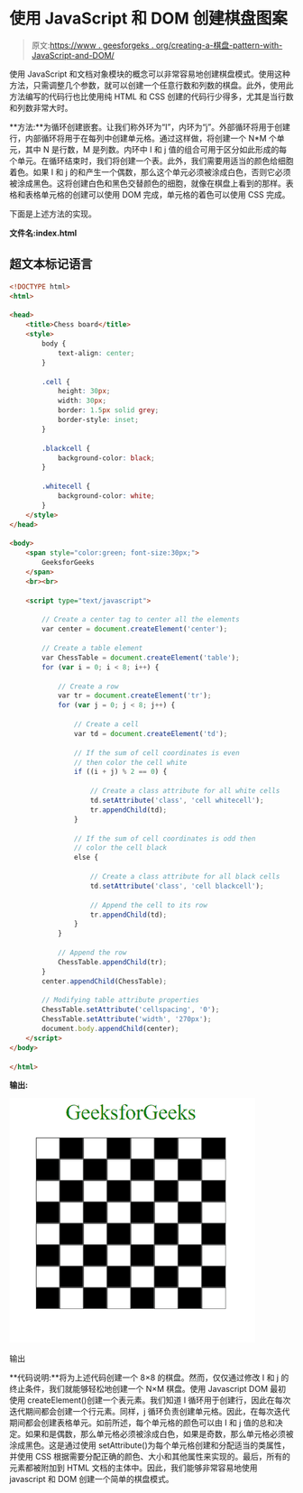 # 使用 JavaScript 和 DOM 创建棋盘图案

> 原文:[https://www . geesforgeks . org/creating-a-棋盘-pattern-with-JavaScript-and-DOM/](https://www.geeksforgeeks.org/creating-a-chessboard-pattern-with-javascript-and-dom/)

使用 JavaScript 和文档对象模块的概念可以非常容易地创建棋盘模式。使用这种方法，只需调整几个参数，就可以创建一个任意行数和列数的棋盘。此外，使用此方法编写的代码行也比使用纯 HTML 和 CSS 创建的代码行少得多，尤其是当行数和列数非常大时。

**方法:**为循环创建嵌套。让我们称外环为“I”，内环为“j”。外部循环将用于创建行，内部循环将用于在每列中创建单元格。通过这样做，将创建一个 N*M 个单元，其中 N 是行数，M 是列数。内环中 I 和 j 值的组合可用于区分如此形成的每个单元。在循环结束时，我们将创建一个表。此外，我们需要用适当的颜色给细胞着色。如果 I 和 j 的和产生一个偶数，那么这个单元必须被涂成白色，否则它必须被涂成黑色。这将创建白色和黑色交替颜色的细胞，就像在棋盘上看到的那样。表格和表格单元格的创建可以使用 DOM 完成，单元格的着色可以使用 CSS 完成。

下面是上述方法的实现。

**文件名:index.html**

## 超文本标记语言

```html
<!DOCTYPE html>
<html>

<head>
    <title>Chess board</title>
    <style>
        body {
            text-align: center;
        }

        .cell {
            height: 30px;
            width: 30px;
            border: 1.5px solid grey;
            border-style: inset;
        }

        .blackcell {
            background-color: black;
        }

        .whitecell {
            background-color: white;
        }
    </style>
</head>

<body>
    <span style="color:green; font-size:30px;">
        GeeksforGeeks
    </span>
    <br><br>

    <script type="text/javascript">

        // Create a center tag to center all the elements
        var center = document.createElement('center');

        // Create a table element
        var ChessTable = document.createElement('table');
        for (var i = 0; i < 8; i++) {

            // Create a row
            var tr = document.createElement('tr');
            for (var j = 0; j < 8; j++) {

                // Create a cell
                var td = document.createElement('td');

                // If the sum of cell coordinates is even
                // then color the cell white
                if ((i + j) % 2 == 0) {

                    // Create a class attribute for all white cells
                    td.setAttribute('class', 'cell whitecell');
                    tr.appendChild(td);
                }

                // If the sum of cell coordinates is odd then
                // color the cell black
                else {

                    // Create a class attribute for all black cells
                    td.setAttribute('class', 'cell blackcell');

                    // Append the cell to its row
                    tr.appendChild(td);
                }
            }

            // Append the row
            ChessTable.appendChild(tr);
        }
        center.appendChild(ChessTable);

        // Modifying table attribute properties
        ChessTable.setAttribute('cellspacing', '0');
        ChessTable.setAttribute('width', '270px');
        document.body.appendChild(center);
    </script>
</body>

</html>
```

**输出:**

![](img/b33cd79dc2131218743705cf1aeeb56c.png)

输出

**代码说明:**将为上述代码创建一个 8×8 的棋盘。然而，仅仅通过修改 I 和 j 的终止条件，我们就能够轻松地创建一个 N×M 棋盘。使用 Javascript DOM 最初使用 createElement()创建一个表元素。我们知道 I 循环用于创建行，因此在每次迭代期间都会创建一个行元素。同样，j 循环负责创建单元格。因此，在每次迭代期间都会创建表格单元。如前所述，每个单元格的颜色可以由 I 和 j 值的总和决定。如果和是偶数，那么单元格必须被涂成白色，如果是奇数，那么单元格必须被涂成黑色。这是通过使用 setAttribute()为每个单元格创建和分配适当的类属性，并使用 CSS 根据需要分配正确的颜色、大小和其他属性来实现的。最后，所有的元素都被附加到 HTML 文档的主体中。因此，我们能够非常容易地使用 javascript 和 DOM 创建一个简单的棋盘模式。